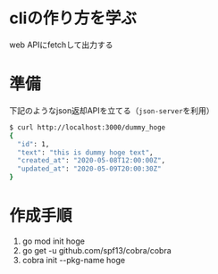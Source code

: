 # cliの作り方を学ぶ
web APIにfetchして出力する

# 準備
下記のようなjson返却APIを立てる（`json-server`を利用）

```bash
$ curl http://localhost:3000/dummy_hoge
{
  "id": 1,
  "text": "this is dummy hoge text",
  "created_at": "2020-05-08T12:00:00Z",
  "updated_at": "2020-05-09T20:00:30Z"
}
```

# 作成手順
1. go mod init hoge
1. go get -u github.com/spf13/cobra/cobra
1. cobra init --pkg-name hoge
